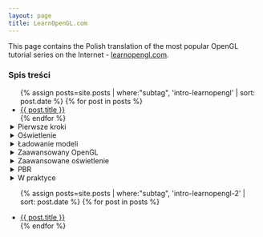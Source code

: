 ```yaml
---
layout: page
title: LearnOpenGL.com
---
```


This page contains the Polish translation of the most popular OpenGL tutorial series on the Internet - [learnopengl.com](http://learnopengl.com).

### Spis treści

<ul>
{% assign posts=site.posts | where:"subtag", 'intro-learnopengl' | sort: post.date %}
{% for post in posts %}
  <li><a href="{{ post.url }}">{{ post.title }}</a></li>
{% endfor %}  


<details>
  <summary style="margin-left: -20px;">Pierwsze kroki</summary>
  <ul>
  {% assign posts=site.posts | where:"subtag", 'pierwsze-kroki' | sort: post.date %}
  {% for post in posts %}
    <li><a href="{{ post.url }}">{{ post.title }}</a></li>
  {% endfor %}
  </ul>
</details>

<details>
  <summary style="margin-left: -20px;">Oświetlenie</summary>
  <ul>
  {% assign posts=site.posts | where:"subtag", 'oswietlenie' | sort: post.date %}
  {% for post in posts %}
    <li><a href="{{ post.url }}">{{ post.title }}</a></li>
  {% endfor %}
  </ul>
</details>

<details>
  <summary style="margin-left: -20px;">Ładowanie modeli</summary>
  <ul>
  {% assign posts=site.posts | where:"subtag", 'ladowanie-modeli' | sort: post.date %}
  {% for post in posts %}
    <li><a href="{{ post.url }}">{{ post.title }}</a></li>
  {% endfor %}
  </ul>
</details>

<details>
  <summary style="margin-left: -20px;">Zaawansowany OpenGL</summary>
  <ul>
  {% assign posts=site.posts | where:"subtag", 'zaawansowany-opengl' | sort: post.date %}
  {% for post in posts %}
    <li><a href="{{ post.url }}">{{ post.title }}</a></li>
  {% endfor %}
  </ul>
</details>

<details>
  <summary style="margin-left: -20px;">Zaawansowane oświetlenie</summary>
  <ul>
  {% assign posts=site.posts | where:"subtag", 'advanced-lighting' | sort: post.date %}
  {% for post in posts %}
    {% assign post_date = post.date | date: '%d-%m-%Y' %}
    {% if post_date <= "03-10-2018" %}
      <li><a href="{{ post.url }}">{{ post.title }}</a></li>
    {% endif %}
  {% endfor %}

  <details>
    <summary style="margin-left: -20px;">Cienie</summary>
    <ul>
    {% assign posts=site.posts | where:"subtag", 'advanced-lighting-shadows' | sort: post.date %}
    {% for post in posts %}
      <li><a href="{{ post.url }}">{{ post.title }}</a></li>
    {% endfor %}
    </ul>
  </details>  

  {% assign posts=site.posts | where:"subtag", 'advanced-lighting' | sort: post.date %}
  {% for post in posts %}
    {% assign post_date = post.date | date: '%d-%m-%Y' %}
    {% if post_date > "03-10-2018" %}
      <li><a href="{{ post.url }}">{{ post.title }}</a></li>
    {% endif %}
  {% endfor %}

  </ul>
</details>

<details>
  <summary style="margin-left: -20px;">PBR</summary>
  <ul>
  {% assign posts=site.posts | where:"subtag", 'pbr' | sort: post.date %}
  {% for post in posts %}
    <li><a href="{{ post.url }}">{{ post.title }}</a></li>
  {% endfor %}

  <details>
    <summary style="margin-left: -20px;">IBL</summary>
    <ul>
    {% assign posts=site.posts | where:"subtag", 'pbr-ibl' | sort: post.date %}
    {% for post in posts %}
      <li><a href="{{ post.url }}">{{ post.title }}</a></li>
    {% endfor %}
    </ul>
  </details>

  </ul>
</details>

<details>
  <summary style="margin-left: -20px;">W praktyce</summary>
  <ul>
  {% assign posts=site.posts | where:"subtag", 'in-practice' | sort: post.date %}
  {% for post in posts %}
    <li><a href="{{ post.url }}">{{ post.title }}</a></li>
  {% endfor %}

  <details>
    <summary style="margin-left: -20px;">Gra 2D</summary>
    <ul>
    {% assign posts=site.posts | where:"subtag", 'in-practice-2dgame' | sort: post.date %}
    {% for post in posts %}
      <li><a href="{{ post.url }}">{{ post.title }}</a></li>
    {% endfor %}

    <details>
      <summary style="margin-left: -20px;">Kolizje</summary>
      <ul>
      {% assign posts=site.posts | where:"subtag", 'in-practice-2dgame-collisions' | sort: post.date %}
      {% for post in posts %}
        <li><a href="{{ post.url }}">{{ post.title }}</a></li>
      {% endfor %}
      </ul>
    </details>

    </ul>
  </details>

  {% assign posts=site.posts | where:"subtag", 'in-practice-2dgame-p2' | sort: post.date %}
  {% for post in posts %}
    <li><a href="{{ post.url }}">{{ post.title }}</a></li>
  {% endfor %}

  </ul>
</details>

{% assign posts=site.posts | where:"subtag", 'intro-learnopengl-2' | sort: post.date %}
{% for post in posts %}
  <li><a href="{{ post.url }}">{{ post.title }}</a></li>
{% endfor %}  

</ul>